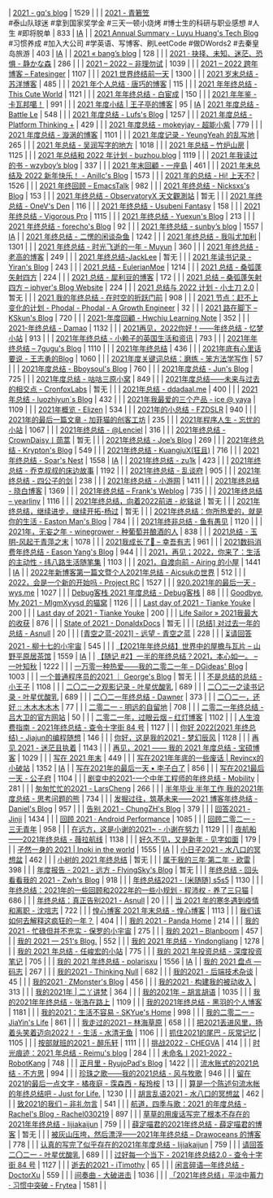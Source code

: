 | [2021 - gq's blog](https://zgq.ink/posts/2021-summary) | 1529 | |
| [2021 - 青箬笠](https://qingruoli.com/1941.html)<br>#泰山队球迷 #拿到国家奖学金 #三天一顿小烧烤 #博士生的科研与职业感想 #人生 #即将脱单 | 833 | [IA](https://web.archive.org/web/20220416065035/https://qingruoli.com/1941.html) |
| [2021 Annual Summary - Luyu Huang's Tech Blog](https://luyuhuang.tech/2022/01/01/2021-annual-summary.html)<br>#习惯养成 #加入大公司 #学英语、写博客、刷LeetCode #做DWords2 #去秦皇岛旅游 | 403 | [IA](https://web.archive.org/web/20220715145618/https://luyuhuang.tech/2022/01/01/2021-annual-summary.html) |
| [2021 « bang’s blog](http://blog.cnbang.net/living/3739/) | 128 | |
| [2021 · 抉择、未知、迷茫、恐惧 - 静かな森](https://innei.ren/notes/106) | 286 | |
| [2021 – 2022 – 非理勿试](https://www.ntiy.com/1681.html) | 1039 | |
| [2021 – 2022 跨年博客 – Fatesinger](https://fatesinger.com/100710) | 1107 | |
| [2021 世界终结前一天](https://freemind.pluskid.org/misc/2021-summary/) | 1300 | |
| [2021 岁末总结 - 苏洋博客](https://soulteary.com/2021/12/31/2021-year-end-summary.html) | 485 | |
| [2021 年个人总结 · 唐巧的博客](https://blog.devtang.com/2022/01/01/2021-summary/) | 115 | |
| [2021 年年终总结 - This Cute World](https://thiscute.world/posts/2021-summary/) | 1121 | |
| [2021 年年终总结 - 白宦成](https://www.ixiqin.com/2021/12/2021-year-end-summary/) | 150 | |
| [2021 年年鉴 - 卡瓦邦噶！](https://www.kawabangga.com/posts/4626) | 991 | |
| [2021 年度小结 \| 王子亭的博客](https://jysperm.me/2021/12/summary-of-2021/) | 95 | [IA](https://web.archive.org/web/20220827205406/https://jysperm.me/2021/12/summary-of-2021/)
| [2021 年度总结 - Battle Le](https://battlele.com/2021-review/) | 548 | |
| [2021 年度总结 - Lufs's Blog](https://blog.isteed.cc/post/2021-summary/) | 1257 | |
| [2021 年度总结 - Platform Thinking +](https://pt.plus/2021-year-in-review/) | 429 | |
| [2021 年度总结 - mokeyjay - 超能小紫](https://www.mokeyjay.com/archives/3085) | 779 | |
| [2021 年度总结 - 漩涡的博客](https://xuanwo.io/2021/11-2021-review/) | 1101 | |
| [2021 年度记录 - YeungYeah 的乱写地](https://scottyeung.top/2022/record-of-2021/) | 265 | |
| [2021 年总结 - 吴润写字的地方](http://www.wu.run/2021/12/31/2021-summary/) | 1018 | |
| [2021 年总结 – 竹炉山房](https://synyan.cn/t/38681/) | 1125 | |
| [2021 年总结和 2022 年计划 - buzhou.blog](https://buzhou.typlog.io/2022jihua) | 1119 | |
| [2021 年我读过的书 - wzyboy’s blog](https://wzyboy.im/post/1462.html) | 337 | |
| [2021 年末回顧 - 一座島](https://island.shaform.com/zh/2021/12/29/2021-year-in-review/) | 461 | |
| [2021 年末总结及 2022 新年快乐！ - Anillc's Blog](https://anillc.cn/2022/01/01/happy-new-year-1/) | 1573 | |
| [2021 年的总结 - Hi! 上天不?](https://a-wing.top/self/2022/01/01/2021) | 1526 | |
| [2021 年终回顾 – EmacsTalk](https://emacstalk.github.io/post/2021-review/) | 982 | |
| [2021 年终总结 - Nicksxs's Blog](https://nicksxs.me/2022/01/22/2021-%E5%B9%B4%E7%BB%88%E6%80%BB%E7%BB%93/) | 153 | |
| [2021 年终总结 - ObservatoryX 天文觀測站](https://observatoryx.github.io/2021/12/20/2021-%E5%B9%B4%E7%BB%88%E6%80%BB%E7%BB%93/) | 暂无 | |
| [2021 年终总结 - OneV's Den](https://onevcat.com/2021/12/2021-final/) | 116 | |
| [2021 年终总结 - Usubeni Fantasy](https://ssshooter.com/2021-12-25-2021-summary/) | 158 | |
| [2021 年终总结 - Vigorous Pro](https://www.wevg.org/archives/bye-2021/) | 1115 | |
| [2021 年终总结 - Yuexun's Blog](https://www.yuexunjiang.me/blog/2021-summary/) | 213 | |
| [2021 年终总结 - forecho's Blog](https://blog.forecho.com/review-of-2021.html) | 92 | |
| [2021 年终总结 - sunby’s blog](https://sunby.github.io/%E5%B9%B4%E5%BA%A6%E6%80%BB%E7%BB%93/2021/12/31/2021_summary.html#disqus_thread) | 1557 | [IA](https://web.archive.org/web/20220905103347/https://sunby.github.io/%E5%B9%B4%E5%BA%A6%E6%80%BB%E7%BB%93/2021/12/31/2021_summary.html) |
| [2021 年终总结 - 二愣的闲谈杂鱼](https://godruoyi.com/posts/review-2021) | 1242 | |
| [2021 年终总结 - 我叫尤加利](https://youjiali1995.github.io/essay/2021-summary/) | 1301 | |
| [2021 年终总结 - 时光飞逝的一年 - Muyun](https://muyun.work/2021-summary.html) | 360 | |
| [2021 年终总结 - 老高的博客](https://blog.mute-g.com/post/work/summary-2021.html) | 249 | |
| [2021 年终总结-JackLee](https://jacklee.club/%E6%80%BB%E7%BB%93/2021-12-31-2021%20%E5%B9%B4%E5%BA%A6%E6%80%BB%E7%BB%93.html) | 暂无 | |
| [2021 年读书记录 - Yiran's Blog](https://zdyxry.github.io/2021/12/31/2021-%E5%B9%B4%E8%AF%BB%E4%B9%A6%E8%AE%B0%E5%BD%95/) | 243 | |
| [2021 总结 - EulerianMoe](https://eulerian.xyz/misc/2022/01/01/2021review.html) | 1214 | |
| [2021 总结 - 桑弧蓬矢射四方](https://iphyer.github.io/blog/2021/12/31/MySummaryOF2021/) | 224 | |
| [2021 总结 - 犀利豆的博客](https://xilidou.com/2022/01/01/2021/) | 172 | |
| [2021 总结 – 桑弧蓬矢射四方 – iphyer's Blog Website](https://iphyer.github.io/blog/2021/12/31/MySummaryOF2021/) | 224 | |
| [2021 总结与 2022 计划 - 小土刀 2.0](https://wdxmzy.com/pastfuture/year2021/2021/12/31/) | 暂无 | |
| [2021 我的年终总结 - 在时空的折跃门前](https://lab.imgb.space/post/2021-on-the-portal) | 908 | |
| [2021 节点：赶不上变化的计划 - Phodal - Phodal - A Growth Engineer](https://www.phodal.com/blog/node-2021/) | 32 | |
| [2021 路在脚下 – KSkun's Blog](https://ksmeow.moe/2021-forwarding-on-the-way/) | 720 | |
| [2021-年度回顧 - Hwchiu Learning Note](https://www.hwchiu.com/2021-review.html) | 352 | |
| [2021-年终总结 - Damao](https://damao2250.github.io/2021/12/31/2021-%E5%B9%B4%E7%BB%88%E6%80%BB%E7%BB%93/) | 1132 | |
| [2021再见，2022你好！——年终总结 - 忆梦小站](https://www.onyi.net/archives/434.html) | 913 | |
| [2021年年终总结 - 小赖子的英国生活和资讯](https://justyy.com/archives/46394) | 793 | |
| [2021年年终总结 – 7gugu's Blog](https://7gugu.com/index.php/2021/12/30/2021%E5%B9%B4%E5%B9%B4%E7%BB%88%E6%80%BB%E7%BB%93/) | 1110 | |
| [2021年年终总结](https://yuukoamamiya.github.io/p/my-2021/) | 436 | |
| [2021年底有心里话要说 - 王志勇的Blog](http://www.auiou.com/relevant/00001916.jsp) | 1060 | |
| [2021年度关键词总结：磨练 - 笨方法学写作](https://www.cnfeat.com/blog/2022/01/10/letter2021/) | 57 | |
| [2021年度总结 - Bboysoul's Blog](https://www.bboy.app/2022/01/23/2021%E5%B9%B4%E5%BA%A6%E6%80%BB%E7%BB%93/) | 760 | |
| [2021年度总结 - Jun's Blog](https://www.junz.org/post/2021_year_summary/) | 725 | |
| [2021年度总结 - 咕咕三原小窝](https://xn--ehqz9kbvaa.wang/archives/861.html) | 849 | |
| [2021年度总结——未来与过去的相交点 - CronfoxLabs](https://cronfox.2434.me/article/2021%E5%B9%B4%E5%BA%A6%E6%80%BB%E7%BB%93%E2%80%94%E2%80%94%E6%9C%AA%E6%9D%A5%E4%B8%8E%E8%BF%87%E5%8E%BB%E7%9A%84%E7%9B%B8%E4%BA%A4%E7%82%B9) | 暂无 | |
| [2021年总结 - ddadaal.me](https://ddadaal.me/articles/summary-for-2021/) | 400 | |
| [2021年总结 - luozhiyun`s Blog](https://www.luozhiyun.com/archives/645) | 432 | |
| [2021年我最爱的三个产品 - ice @ yaya](https://blog.yaya.pm/2021-fav-products) | 1109 | |
| [2021年概览 - Elizen](https://elizen.me/posts/2021/12/2022-happy-new-year/) | 534 | |
| [2021年的小总结 - FZDSLR](http://blog.fzdslr.cn/2022-01-01-A_sum_of_2021.html) | 940 | |
| [2021年的最后一篇文章 - 加菲猫的创客工坊](https://www.gaficat.com/posts/28ddd435.html) | 235 | |
| [2021年程序人生 - 忘忧的小站](https://wangyou233.wang/archives/75) | 1067 | |
| [2021年终总结 - @Lenciel](https://lenciel.com/2021/12/last-day-in-2021/) | 316 | |
| [2021年终总结 - CrownDaisy丨茼蒿](https://crowndaisy.com/2021-d9be976f33ec4d7087759fa94297148a) | 暂无 | |
| [2021年终总结 - Joe’s Blog](https://hijiangtao.github.io/2021/12/29/Letter-to-2021/) | 269 | |
| [2021年终总结 - Krypton's Blog](https://blog.2333332.xyz/2022/03/15/2022-03-15-review-2022/) | 549 | |
| [2021年终总结 - KuangjuX(狂且)](http://blog.kuangjux.top/2022/01/11/2021%E5%B9%B4%E7%BB%88%E6%80%BB%E7%BB%93/) | 716 | |
| [2021年终总结 - Soar's Nest](https://www.soardev.com/blog/?p=301) | 1558 | [IA](https://web.archive.org/web/20220905103616/https://www.soardev.com/blog/?p=301) |
| [2021年终总结 - zu1k](https://lgf.im/posts/thinking/2021/) | 423 | |
| [2021年终总结 - 乔克叔叔的床边故事](https://lifeodyssey.github.io/posts/a23e5172.html) | 1192 | |
| [2021年终总结 - 乱谈府](https://laffitto.xyz/archives/2021-nian-zhong-zong-jie) | 905 | |
| [2021年终总结 - 四公子的剑](https://www.965.one/2021/12/30/2021year-end-summary/) | 238 | |
| [2021年终总结 - 小游网](https://xiaoyou66.com/archives/2695/) | 1411 | |
| [2021年终总结 - 晓白博客](https://blog.chs.pub/p/end_of_2021/) | 1369 | |
| [2021年终总结 – Frank's Weblog](https://nyan.im/p/2021-year-in-review) | 735 | |
| [2021年终总结 – yearliny](https://yearliny.com/2021-annual-personal-summary/) | 1116 | |
| [2021年终总结，向着2022前进 - 屹铭说](https://www.iccat.cn/2022/01/08/newyear.html) | 暂无 | |
| [2021年终总结，继续进步，继续开拓-杨过](https://www.cnblogs.com/gxhao/p/15760426.html) | 暂无 | |
| [2021年终总结：你所热爱的，就是你的生活 - Easton Man's Blog](https://blog.eastonman.com/blog/2022/01/end-of-year/) | 784 | |
| [2021年终非总结 - 鱼有愚见](https://blog.acwinds.com/2021/12/29/2021-summary/) | 1120 | |
| [2021年，无妄之年 - winegrower - 种葡萄并酿酒的人](http://www.winegrower.cn/archives/416/) | 838 | |
| [2021总结 - 玉明-风起于青萍之末](https://xdym11235.com/archives/2021year.html) | 1078 | |
| [2021我成长了🌈 – 幸吾有志](https://www.symbk.cn/life/622/) | 961 | |
| [2021数码消费年终总结 - Eason Yang's Blog](https://easonyang.com/posts/2021-digital-consumption-review/) | 944 | |
| [2021，再见；2022，你来了：生活的主动性 - 纬八路生活随笔集](http://www.weibalu.com/?p=4015) | 1103 | |
| [2021，自渡向前 - Airing 的小屋](https://me.ursb.me/archives/2021.html) | 1441 | [IA](https://web.archive.org/web/20220724034015/https://me.ursb.me/archives/2021.html) |
| [2022年新博客第一篇文暨个人2021年总结 - Aicsukの世界](https://www.aicsuk.net/liferecord/21zongjoe.html) | 512 | |
| [2022，会是一个新的开始吗 - Project RC](https://stdrc.cc/post/2022/01/31/2022-new-beginning/) | 1527 | |
| [920.2021年的最后一天 - wys.me](https://www.wys.me/920.html) | 1027 | |
| [Debug客栈 2021 年度总结 - Debug客栈](https://www.debuginn.cn/7284.html) | 88 | |
| [Goodbye, My 2021 - MlgmXyysd 的猫窝](https://www.neko.ink/2021/12/31/goodbye-my-2021/) | 1126 | |
| [Last day of 2021 - Tianke Youke](http://jyzhu.top/2021/12/31/Last-day-of-2021/) | 200 | |
| [Last day of 2021 - Tianke Youke](https://jyzhu.top/Last-day-of-2021/) | 200 | |
| [Life Sailor » 2021我最大的收获](https://www.lifesailor.me/archives/2794.html) | 876 | |
| [State of 2021 - DonaldxDocs](http://article.donaldxdonald.xyz/articles/State-of-2021.html) | 暂无 | |
| [[总结] 对过去一年的总结 - Asnull](https://blog.lipux.cn/archives/273.html) | 20 | |
| [[青空之蓝-2021] - 远望 - 青空之蓝](https://blog.ixk.me/post/my-2021-year-end-summary) | 228 | |
| [⏳请回答2021 - 柳十七的小宇宙](https://liushiqi.xyz/zawen/134.html) | 545 | |
| [【2021年年终总结】世界中的屋檐与瓦片 – 山野平原居茶馆](http://lm.tanuki.moe/2022/02/%E4%B8%96%E7%95%8C%E4%B8%AD%E7%9A%84%E5%B1%8B%E6%AA%90%E4%B8%8E%E7%93%A6%E7%89%87%E3%80%902021%E5%B9%B4%E5%B9%B4%E7%BB%88%E6%80%BB%E7%BB%93%E3%80%91/) | 1559 | [IA](https://web.archive.org/web/20220905103917/http://lm.tanuki.moe/2022/02/%E4%B8%96%E7%95%8C%E4%B8%AD%E7%9A%84%E5%B1%8B%E6%AA%90%E4%B8%8E%E7%93%A6%E7%89%87%E3%80%902021%E5%B9%B4%E5%B9%B4%E7%BB%88%E6%80%BB%E7%BB%93%E3%80%91/) |
| [【随记 #2】一半的年终总结？2021，本心如一。 – 一叶知秋](https://blog.rain.cx/diary/essay-2-half-summary-of-2021/) | 1222 | |
| [一万零一种热爱——我的二零二一年 – DGideas' Blog](https://dgideas.net/2022/my-2021/) | 1003 | |
| [一个普通程序员的2021 ｜ George's Blog](https://georgech2.github.io/#/posts/8) | 暂无 | |
| [不是总结的总结 - 小王子](https://www.wanghao.me/bushizongjiedezongjie.html) | 1108 | |
| [二〇二一之观影记录 - 叶星优酸乳](https://weiyexing.ml/posts/film-record-2021/) | 689 | |
| [二〇二一之读书记录 - 叶星优酸乳](https://weiyexing.ml/posts/read-record-2021/) | 689 | |
| [二〇二一年终总结 - Dawner](https://dawner.top/posts/year-end-summary-2021/) | 373 | |
| [二〇二一，还好 :: 木木木木木](https://immmmm.com/right-so-so-2021/) | 77 | |
| [二零二一 - 明远的自留地](https://mayandev.top/2022/01/24/2021/2021-year-end/) | 708 | |
| [二零二一年终总结 - 吕大卫的官方网站](https://lvdawei.com/post/2021-summary/) | 50 | |
| [二零二一年，过眼云烟 – 红灯博客](http://www.hdgogogo.com/4159) | 1102 | |
| [人生浪费指南 - 2021年终总结 - 查令十字街 84 号](https://www.javis.me/post/ri-chang/ren-sheng-lang-fei-zhi-nan-\|-2021nian-zhong-zong-jie) | 1127 | |
| [你好 2022(2021 年终总结) - Jiajun的编程随想](https://jiajunhuang.com/articles/2021_12_30-hello_2022.md.html) | 146 | |
| [你好，这是我的2021 - 梦幻辰风](https://www.mhcf.net/1143.html) | 1128 | |
| [再见 2021 - 迷茫且执着](https://ek1ng.com/2022/01/18/%E5%86%8D%E8%A7%812021_%E8%BF%B7%E8%8C%AB%E4%B8%94%E6%89%A7%E7%9D%80/) | 1143 | |
| [再见，2021 —— 我的 2021 年度总结 - 宝硕博客](https://blog.baoshuo.ren/post/goodbye-2021/) | 1029 | |
| [写在 2021 年末](https://caos.me/2021) | 449 | |
| [写在2021年年底的一些废话 \| Revincx的小破站](https://blog.revincx.icu/posts/at-the-ending-of-2021/) | 1352 | [IA](https://web.archive.org/web/20220905091142/https://blog.revincx.icu/posts/at-the-ending-of-2021/) |
| [写在2021年的最后一天 • 李子白了](https://www.mbcao.com/farewell-or-beginning/) | 856 | |
| [写在2021最后一天 - 公子府](https://www.gongzi.org/hello-2022.html) | 1104 | |
| [剧变中的2021-一个中年工程师的年终总结 - Mobility](https://lichuanyang.top/posts/2345/) | 281 | |
| [匆匆忙忙的2021 - LarsCheng](https://www.larscheng.com/2020-summary/) | 266 | |
| [半年毕业 半年工作 我的2021年度总结 - 思考问题的熊](https://kaopubear.top/blog/2022-02-02-2021review/) | 734 | |
| [发掘过往，筑基未来⸺2021 博客年终总结 - Daniel's Blog](https://moecm.com/the-annual-review-of-2021/) | 957 | |
| [告别 2021 - ChungZH's Blog](https://blog.chungzh.cn/articles/goodbye2021/) | 379 | |
| [回答2021 - Jinji](https://jinjipang.com/cn/2021/) | 1434 | |
| [回顾 2021 · Android Performance](https://androidperformance.com/2022/01/03/2021-Review/) | 1085 | |
| [回顾二零二一 - 三无青年](https://www.duanxiansen.com/979.html) | 958 | |
| [在远方，这是小谢的2021~ - 小谢在努力](https://www.xxc520.cn/archives/27/) | 1129 | |
| [夜航船——2021年终总结 - 薇拉航线](https://www.zuozuovera.com/archives/1774/) | 1138 | |
| [好久不见，又是新年 - 见字如面](https://hiwannz.com/archives/672) | 179 | |
| [孑然一身的 2021 \| Inoki in the world](https://blog.inoki.cc/2022/02/08/My-2021/) | 1555 | [IA](https://web.archive.org/web/20220905094130/https://blog.inoki.cc/2022/02/08/My-2021/) |
| [小日子2021 - 水八口的冥想盆](https://blog.shuiba.co/colourful-days-2021) | 462 | |
| [小树的 2021 年终总结](https://www.yuque.com/yeshu/essay/eahurv) | 暂无 | |
| [属于我的三年·第二年 - 欧雷](https://ourai.ws/posts/the-second-year-of-three-years-belonging-to-me/) | 398 | |
| [年度报告 - 2021 - 远方 - FlyingSky's Blog](https://blog.fsky7.com/archives/218/) | 暂无 | |
| [年终总结 - 回头看看我的 2021 - Zwh's Blog](https://blog.zwh.best/index.php/archives/18/) | 918 | |
| [年终总结2021 - [米随随] s5s5](https://s5s5.me/4029) | 1130 | |
| [年终总结：2021年的一些回顾和2022年的一些小规划 - 程沛权 - 养了三只猫](https://chengpeiquan.com/article/2021-year-end-summary.html#%E5%8F%82%E4%B8%8E%E6%89%B6%E8%B4%AB) | 686 | |
| [年终总结：真正告别2021 - Asnull](https://blog.lipux.cn/archives/331.html) | 20 | |
| [当 2021 年的寒冬遇到疫情和离职 - 沈唁志](https://qq52o.me/2800.html) | 722 | |
| [惶心博客 2021 年末总结 - 惶心博客](https://huangxin.dev/site-updates/2021-end-of-year-summary) | 1113 | |
| [我们该如何去解释这疯狂的一年？](https://feizhaojun.com/?p=3360) | 404 | |
| [我的 2021 - Panda Home](https://old-panda.com/2021/12/31/my-2021/?utm_source=rss&utm_medium=rss&utm_campaign=my-2021) | 214 | |
| [我的 2021 - 忙碌但并不充实 - 保罗的小宇宙](https://paugram.com/essay/bye-2021.html) | 275 | |
| [我的 2021 – Blanboom](https://blanboom.org/2022/my-2021/) | 457 | |
| [我的 2021 — 251's Blog.](https://blog.251.sh/oh-my-2021) | 552 | |
| [我的 2021 年总结 - Yindongliang](https://yindongliang.com/posts/review-2021/) | 1278 | |
| [我的 2021 年总结 - 任峻宏的小站](https://renny.ren/ch/articles/33) | 775 | |
| [我的 2021 年投资总结 - 深度投资笔记](https://deepinvest.org/post/2021/12/27/milestone-2021/) | 705 | |
| [我的 2021 年终总结 - polarisxu](https://polarisxu.studygolang.com/posts/talk/2021-summary/) | 1556 | [IA](https://web.archive.org/web/20220819213132/https://polarisxu.studygolang.com/posts/talk/2021-summary/) |
| [我的 2021 盘点 — 码志](https://mazhuang.org/2022/01/01/my-2021/) | 267 | |
| [我的2021 - Thinking Null](https://awsl.blog/2022/2021) | 682 | |
| [我的2021 - 后端技术杂谈](https://www.rowkey.cn/blog/2022/02/13/my2021/) | 45 | |
| [我的2021 · ZMonster's Blog](https://www.zmonster.me/2022/01/15/annual-summary-of-2021.html) | 456 | |
| [我的2021 · 构建我的被动收入](https://www.bmpi.dev/self/annual-summary/2021/) | 313 | |
| [我的2021年 \| 二丫讲梵](https://wiki.eryajf.net/pages/008aea/) | 364 | |
| [我的2021年 – 胡言胡语](https://husay.cc/4323.html) | 1035 | |
| [我的2021年年终总结 - 张浩在路上](https://imzhanghao.com/2022/01/05/summary-2021/) | 1109 | |
| [我的2021年终总结 - 黑羽的个人博客](https://blog.thetbw.xyz/archives/%E6%88%91%E7%9A%842021%E5%B9%B4%E7%BB%88%E6%80%BB%E7%BB%93) | 1181 | |
| [我的2021：生活不容易 - SKYue's Home](https://www.skyue.com/22010323.html) | 998 | |
| [我的二零二一 – JiaYin's Life](https://imjiayin.com/4602) | 861 | |
| [我走过的2021 – 林海草原](https://lhcy.org/archives/176.html) | 658 | |
| [把2021丢进风里，扬着头笑着迈向2022！ - 生活 - 水清无鱼](https://bosir.cn/925.html) | 1106 | |
| [抓住2021的尾巴 - 灰常记忆](https://bestcherish.com/zhua-zhu-2021-de-wei-ba.html) | 1105 | |
| [按部就班的2021 - 醉乐轩](https://behappy.cc/2021/12/29/2021-final/) | 1111 | |
| [挑战2022 - CHEGVA](https://chegva.com/4987.html) | 414 | |
| [时光痕迹：2021 年总结 - Reimu's blog](https://blog.k8s.li/2021.html) | 284 | |
| [未命名丨2021-2022 - RobotKang](https://robotkang.cc/22120.html) | 748 | |
| [正月里 - RyujoPad's Blog](https://blog.higuchi.xyz/2022/01/31/2022-1-31/) | 1422 | |
| [流水账式的2021总结 - 不方思](https://irr.ink/2021/2QBR504/) | 994 | |
| [珍珠之歌——我的2021总结 - 风与牧歌](https://blog.besscroft.com/articles/2021/summary2021/) | 946 | |
| [留在2021的最后一点文字 - 橘夜庭 - 霂森西 - 桜玲桉](https://musenxi.com/archives/2021-end.html) | 13 | |
| [算是一个陈述句流水帐的年终总结吧 - Just for Life.](https://muyuuuu.github.io/2022/02/04/2021/) | 1230 | |
| [胡言乱语2021 - 水八口的冥想盆](https://blog.shuiba.co/crazy-words-2021) | 462 | |
| [致2021的我们 – 非礼勿言](https://feiliwuyan.com/to-our-2021/) | 541 | |
| [航道，四季与歌：2021 的年度总结 - Rachel's Blog - Rachel030219](https://blog.rachelt.one/articles/2021-2022/) | 897 | |
| [草草的用废话写完了根本不存在的2021年年终总结 - lijiakaijun](https://blog.lijiakaijun.cyou/posts/64568.html) | 759 | |
| [薛定喵君的2021年终总结 - 薛定喵君的博客](http://xuedingmiao.com/blog/2021_summary.html) | 暂无 | |
| [被灰山压垮，然后漂浮——2021年年终总结 – Drawoceans 的博客](https://blog.dort.me/myself/562/) | 778 | |
| [认真的写完了似乎存在的2021年年度总结 - lijiakaijun](https://blog.lijiakaijun.cyou/posts/33838.html) | 759 | |
| [请回答 二〇二一 - 叶星优酸乳](https://weiyexing.ml/posts/back-to-2021/) | 689 | |
| [过好每一个当下 - 2021年终总结2.0 - 查令十字街 84 号](https://www.javis.me/post/ri-chang/guo-hao-mei-yi-ge-dang-xia-%7C-2021nian-zhong-zong-jie-2.0) | 1127 | |
| [逝去的2021 - iTimothy](https://xiaozhou.net/2021-summary-2021-12-31.html) | 65 | |
| [闲言碎语—年终总结 - DoctorXu](https://xuyisheng.top/2022/) | 559 | |
| [间奏曲 - 大破进击](https://jesor.me/2021/intermezzo/) | 1036 | |
| [「2021年终总结」平淡中蓄力 · 习惯中突破 - Frytea](https://www.frytea.com/posts/retrospective/2021/) | 1581 | |
